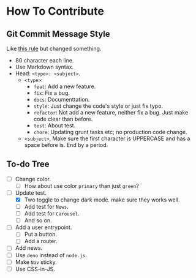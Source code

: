 How To Contribute
===============================================================================

Git Commit Message Style
-------------------------------------------------------------------------------

Like [this rule][joshbuchea/git-commit-message] but changed something.

* 80 character each line.
* Use Markdown syntax.
* Head: `<type>: <subject>`.
  * `<type>`:
    * `feat`: Add a new feature.
    * `fix`: Fix a bug.
    * `docs`: Documenttation.
    * `style`: Just change the code's style or just fix typo.
    * `refactor`: Not add a new feature, neither fix a bug. Just make code
      clear than before.
    * `test`: About test.
    * `chore`: Updating grunt tasks etc; no production code change.
  * `<subject>`, Make sure the first character is UPPERCASE and has a space
    before is. End by a period.

To-do Tree
-------------------------------------------------------------------------------
- [ ] Change color.
  - [ ] How about use color `primary` than just `green`?
- [ ] Update test.
  - [x] Two toggle to change dark mode. make sure they works well.
  - [ ] Add test for `News`.
  - [ ] Add test for `Carousel`.
  - [ ] And so on.
- [ ] Add a user entrypoint.
  - [ ] Put a button.
  - [ ] Add a router.
- [ ] Add news.
- [ ] Use `deno` instead of `node.js`.
- [ ] Make `Nav` sticky.
- [ ] Use CSS-in-JS.

[joshbuchea/git-commit-message]: https://gist.github.com/joshbuchea/6f47e86d2510bce28f8e7f42ae84c716

